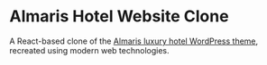 # Almaris Hotel Website Clone

A React-based clone of the [Almaris luxury hotel WordPress theme](https://themewant.com/products/wordpress/landing/almaris/), recreated using modern web technologies.

